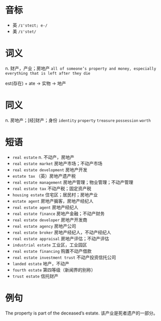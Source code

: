 # 音标

- 英 `/ɪ'steɪt; e-/`
- 美 `/ɪ'stet/`

# 词义

n. 财产，产业；房地产
`all of someone’s property and money, especially everything that is left after they die`



est(存在) + ate → 实物 → 地产

# 同义

n. 房地产；[经]财产；身份
`identity` `property` `treasure` `possession` `worth`

# 短语

- `real estate` n. 不动产，房地产
- `real estate market` 房地产市场；不动产市场
- `real estate development` 房地产开发
- `estate tax` （英）房地产遗产税
- `real estate management` 房地产管理；物业管理；不动产管理
- `real estate tax` 不动产税；固定资产税
- `housing estate` 住宅区；居民村；房地产业
- `estate agent` 房地产掮客，房地产经纪人
- `real estate agent` 房地产经纪人
- `real estate finance` 房地产金融；不动产财务
- `real estate developer` 房地产开发商
- `real estate agency` 房地产公司
- `real estate broker` 房地产经纪人，不动产经纪人
- `real estate appraisal` 房地产评估；不动产评估
- `industrial estate` 工业区，工业园区
- `real estate financing` 购置不动产借款
- `real estate investment trust` 不动产投资信托公司
- `landed estate` 地产，不动产
- `fourth estate` 第四等级（新闻界的别称）
- `trust estate` 信托财产

# 例句

The property is part of the deceased’s estate.
该产业是死者遗产的一部分。


